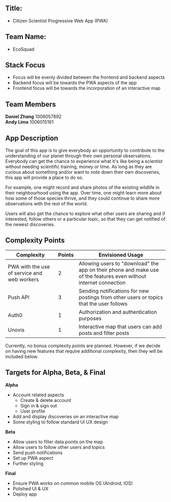 ## Title:

- Citizen Scientist Progressive Web App (PWA)

## Team Name:

- EcoSquad

## Stack Focus

- Focus will be evenly divided between the frontend and backend aspects
- Backend focus will be towards the PWA aspects of the app
- Frontend focus will be towards the incorporation of an interactive map

## Team Members

**Daniel Zhang** 1006057892 \
**Andy Lima** 1006015161

## App Description

The goal of this app is to give everybody an opportunity to contribute to the understanding of our planet through their own personal observations. Everybody can get the chance to experience what it's like being a scientist without needing scientific training, money or time. As long as they are curious about something and/or want to note down their own discoveries, this app will provide a place to do so.

For example, one might record and share photos of the existing wildlife in their neighbourhood using the app. Over time, one might learn more about how some of those species thrive, and they could continue to share more observations with the rest of the world.

Users will also get the chance to explore what other users are sharing and if interested, follow others or a particular topic, so that they can get notified of the newest discoveries.

## Complexity Points

| Complexity                                  | Points | Envisioned Usage                                                                                                  |
| ------------------------------------------- | ------ | ----------------------------------------------------------------------------------------------------------------- |
| PWA with the use of service and web workers | 2      | Allowing users to "download" the app on their phone and make use of the features even without internet connection |
| Push API                                    | 3      | Sending notifications for new postings from other users or topics that the user follows                           |
| Auth0                                       | 1      | Authorization and authentication purposes                                                                         |
| Unovis                                      | 1      | Interactive map that users can add posts and filter posts                                                         |

Currently, no bonus complexity points are planned. However, if we decide on having new features that require additional complexity, then they will be included below.

## Targets for Alpha, Beta, & Final

**Alpha**

- Account related aspects
  - Create & delete account
  - Sign in & sign out
  - User profile
- Add and display discoveries on an interactive map
- Some styling to follow standard UI UX design

**Beta**

- Allow users to filter data points on the map
- Allow users to follow other users and topics
- Send push notifications
- Set up PWA aspect
- Further styling

**Final**

- Ensure PWA works on common mobile OS (Android, IOS)
- Polished UI & UX
- Deploy app

